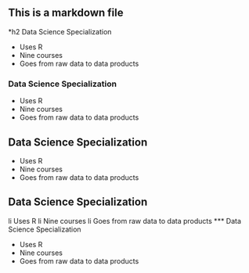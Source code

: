 ## This is a markdown file

*h2 Data Science Specialization

* Uses R
* Nine courses
* Goes from raw data to data products
### Data Science Specialization

* Uses R
* Nine courses
* Goes from raw data to data products
## Data Science Specialization

* Uses R
* Nine courses
* Goes from raw data to data products
## Data Science Specialization

li Uses R
li Nine courses
li Goes from raw data to data products
*** Data Science Specialization

* Uses R
* Nine courses
* Goes from raw data to data products 
